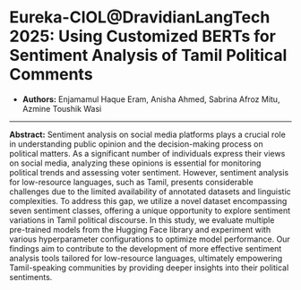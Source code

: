 # **Eureka-CIOL@DravidianLangTech 2025: Using Customized BERTs for Sentiment Analysis of Tamil Political Comments**
- **Authors:** Enjamamul Haque Eram, Anisha Ahmed, Sabrina Afroz Mitu, Azmine Toushik Wasi

---
**Abstract:** Sentiment analysis on social media platforms plays a crucial role in understanding public opinion and the decision-making process on political matters. As a significant number of individuals express their views on social media, analyzing these opinions is essential for monitoring political trends and assessing voter sentiment. However, sentiment analysis for low-resource languages, such as Tamil, presents considerable challenges due to the limited availability of annotated datasets and linguistic complexities. To address this gap, we utilize a novel dataset encompassing seven sentiment classes, offering a unique opportunity to explore sentiment variations in Tamil political discourse. In this study, we evaluate multiple pre-trained models from the Hugging Face library and experiment with various hyperparameter configurations to optimize model performance. Our findings aim to contribute to the development of more effective sentiment analysis tools tailored for low-resource languages, ultimately empowering Tamil-speaking communities by providing deeper insights into their political sentiments.